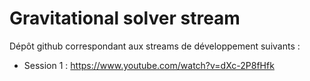 # Gravitational solver stream

Dépôt github correspondant aux streams de développement suivants :

 * Session 1 : https://www.youtube.com/watch?v=dXc-2P8fHfk

